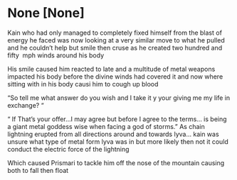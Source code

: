# None [None]

Kain who had only managed to completely fixed himself from the blast of energy he faced was now looking at a very similar move to what he pulled and he couldn’t help but smile then cruse as he created two hundred and fifty  mph winds around his body 

His smile caused him reacted to late and a multitude of metal weapons impacted his body before the divine winds had covered it and now where sitting with in his body causi him to cough up blood 

“So tell me what answer do you wish and I take it y your giving me my life in exchange? “

“ If That’s your offer...I may agree but before I agree to the terms... is being a giant metal goddess wise when facing a god of storms.” As chain lightning erupted from all directions around and towards lyva... kain was unsure what type of metal form lyva was in but more likely then not it could conduct the electric force of the lightning 

Which caused Prismari to tackle him off the nose of the mountain causing both to fall then float
